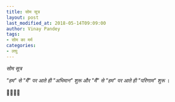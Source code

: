 ```yaml
---
title: सोम सूत्र
layout: post
last_modified_at: 2018-05-14T09:09:00
author: Vinay Pandey
tags:
- सोम का मर्म
categories:
- लघु
---
```

*सोम सूत्र*

*"हम" से "मैं" पर आते ही*
*"अभिमान" शुरू* 
*और*
 *"मैं" से "हम" पर आते ही*
*"परिणाम" शुरू* ।

🙏🌷🌷🙏


